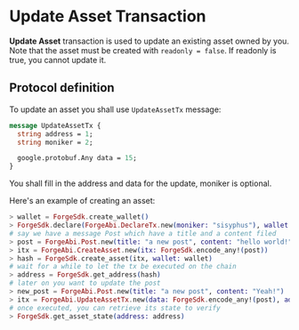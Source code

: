 # Update Asset Transaction

**Update Asset** transaction is used to update an existing asset owned by you. Note that the asset must be created with `readonly = false`. If readonly is true, you cannot update it.

## Protocol definition

To update an asset you shall use `UpdateAssetTx` message:

```proto
message UpdateAssetTx {
  string address = 1;
  string moniker = 2;

  google.protobuf.Any data = 15;
}
```

You shall fill in the address and data for the update, moniker is optional.

Here's an example of creating an asset:

```elixir
> wallet = ForgeSdk.create_wallet()
> ForgeSdk.declare(ForgeAbi.DeclareTx.new(moniker: "sisyphus"), wallet: wallet)
# say we have a message Post which have a title and a content filed
> post = ForgeAbi.Post.new(title: "a new post", content: "hello world!")
> itx = ForgeAbi.CreateAsset.new(itx: ForgeSdk.encode_any!(post))
> hash = ForgeSdk.create_asset(itx, wallet: wallet)
# wait for a while to let the tx be executed on the chain
> address = ForgeSdk.get_address(hash)
# later on you want to update the post
> new_post = ForgeAbi.Post.new(title: "a new post", content: "Yeah!")
> itx = ForgeAbi.UpdateAssetTx.new(data: ForgeSdk.encode_any!(post), address: address)
# once executed, you can retrieve its state to verify
> ForgeSdk.get_asset_state(address: address)
```
